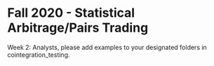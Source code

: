 # Fall 2020 - Statistical Arbitrage/Pairs Trading

Week 2: Analysts, please add examples to your designated folders in cointegration_testing. 
